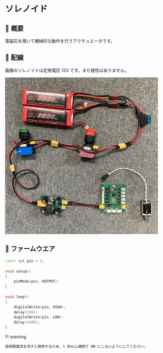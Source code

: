 # ソレノイド

## 🌟 概要

電磁石を用いて機械的な動作を行うアクチュエータです。

## 🌟 配線

画像のソレノイドは定格電圧 12V です。また極性はありません。

![alt text](wire.jpg)

## 🌟 ファームウエア

```cpp
const int pin = 2;

void setup()
{
    pinMode(pin, OUTPUT);
}

void loop()
{
    digitalWrite(pin, HIGH);
    delay(100);
    digitalWrite(pin, LOW);
    delay(1000);
}
```

!!! warning

    長時間電流を流すと発熱するため、1 秒以上連続で ON にしないようにしてください。

